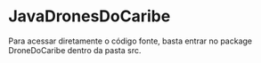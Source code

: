 # JavaDronesDoCaribe

Para acessar diretamente o código fonte, basta entrar no package DroneDoCaribe dentro da pasta src.

